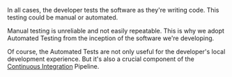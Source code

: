 In all cases, the developer tests the software as they're writing code. This testing could be manual or automated.  

Manual testing is unreliable and not easily repeatable. This is why we adopt Automated Testing from the inception of the software we're developing.  

Of course, the Automated Tests are not only useful for the developer's local development experience. But it's also a crucial component of the [Continuous Integration](/software-development/continuous-integration) Pipeline.